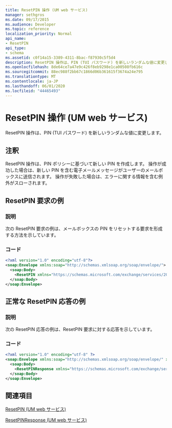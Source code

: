 ```yaml
---
title: ResetPIN 操作 (UM web サービス)
manager: sethgros
ms.date: 09/17/2015
ms.audience: Developer
ms.topic: reference
localization_priority: Normal
api_name:
- ResetPIN
api_type:
- schema
ms.assetid: c0f14a15-3389-4311-8bac-f87930c5f5d4
description: ResetPIN 操作は、PIN (TUI パスワード) を新しいランダムな値に変更します。
ms.openlocfilehash: 8de64ce7a47e9c426f8eb9298e1ca00508fb616c
ms.sourcegitcommit: 88ec988f2bb67c1866d06b361615f3674a24e795
ms.translationtype: MT
ms.contentlocale: ja-JP
ms.lasthandoff: 06/01/2020
ms.locfileid: "44465493"
---
```

# <a name="resetpin-operation-um-web-service"></a>ResetPIN 操作 (UM web サービス)

ResetPIN 操作は、PIN (TUI パスワード) を新しいランダムな値に変更します。
  
## <a name="remarks"></a>注釈

ResetPIN 操作は、PIN ポリシーに基づいて新しい PIN を作成します。 操作が成功した場合は、新しい PIN を含む電子メールメッセージがユーザーのメールボックスに送信されます。 操作が失敗した場合は、エラーに関する情報を含む例外がスローされます。
  
## <a name="resetpin-request-example"></a>ResetPIN 要求の例

### <a name="description"></a>説明

次の ResetPIN 要求の例は、メールボックスの PIN をリセットする要求を形成する方法を示しています。
  
### <a name="code"></a>コード

```XML
<?xml version="1.0" encoding="utf-8"?>
<soap:Envelope xmlns:soap="http://schemas.xmlsoap.org/soap/envelope/">
  <soap:Body>
    <ResetPIN xmlns="https://schemas.microsoft.com/exchange/services/2006/messages" />
  </soap:Body>
</soap:Envelope>
```

## <a name="successful-resetpin-response-example"></a>正常な ResetPIN 応答の例

### <a name="description"></a>説明

次の ResetPIN 応答の例は、ResetPIN 要求に対する応答を示しています。
  
### <a name="code"></a>コード

```XML
<?xml version="1.0" encoding="utf-8" ?> 
<soap:Envelope xmlns:soap="http://schemas.xmlsoap.org/soap/envelope/" xmlns:xsi="http://www.w3.org/2001/XMLSchema-instance" xmlns:xsd="http://www.w3.org/2001/XMLSchema">
  <soap:Body>
    <ResetPINResponse xmlns="https://schemas.microsoft.com/exchange/services/2006/messages" /> 
  </soap:Body>
</soap:Envelope>
```

## <a name="see-also"></a>関連項目



[ResetPIN (UM web サービス)](resetpin-um-web-service.md)
  
[ResetPINResponse (UM web サービス)](resetpinresponse-um-web-service.md)

